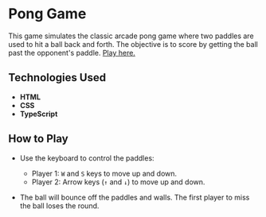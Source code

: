 # Pong Game

This game simulates the classic arcade pong game where two paddles are used to hit a ball back and forth. The objective is to score by getting the ball past the opponent's paddle. [Play here.](https://bgx160.github.io/pong-ts/)
## Technologies Used

- **HTML**
- **CSS**
- **TypeScript**

## How to Play

- Use the keyboard to control the paddles:
  - Player 1: `W` and `S` keys to move up and down.
  - Player 2: Arrow keys (`↑` and `↓`) to move up and down.
  
- The ball will bounce off the paddles and walls. The first player to miss the ball loses the round.
